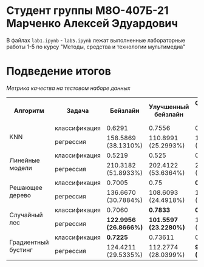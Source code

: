 # Студент группы М8О-407Б-21 Марченко Алексей Эдуардович

В файлах ```lab1.ipynb``` - ```lab5.ipynb``` лежат выполненные лабораторные работы 1-5 по курсу "Методы, средства и технологии мультимедиа"

# Подведение итогов

*Метрика качества на тестовом наборе данных*
<table>
    <tr>
        <th rowspan="1">Алгоритм</th>
        <th>Задача</th>
        <th>Бейзлайн</th>
        <th>Улучшенный бейзлайн</th>
        <th>Самостоятельная имплементация алгоритма</th>
    </tr>
    <tr>
        <td rowspan="2">KNN</td>
        <td>классификация</td>
        <td>0.6291</td>
        <td>0.7556</td>
        <td>0.7222</td>
    </tr>
    <tr>
        <td>регрессия</td>
        <td>158.5869 <br> (38.1310%)</td>
        <td>110.8991 <br> (25.2993%)</td>
        <td>109.3256 <br> (25.2951%)</td>
    </tr>
    <tr>
        <td rowspan="2">Линейные модели</td>
        <td>классификация</td>
        <td>0.5219</td>
        <td>0.525</td>
        <td>0.5306</td>
    </tr>
    <tr>
        <td>регрессия</td>
        <td>210.3182 <br> (51.8933%)</td>
        <td>202.4122 <br> (53.6364%)</td>
        <td>203.6512 <br> (54.3687%)</td>
    </tr>
    <tr>
        <td rowspan="2">Решающее дерево</td>
        <td>классификация</td>
        <td>0.7005</td>
        <td>0.75</td>
        <td><strong>0.75</strong></td>
    </tr>
    <tr>
        <td>регрессия</td>
        <td>136.6670 <br> (30.7884%)</td>
        <td>108.6093 <br> (24.4918%)</td>
        <td>104.9442 <br> (22.7875%)</td>
    </tr>
    <tr>
        <td rowspan="2">Случайный лес</td>
        <td>классификация</td>
        <td>0.7060</td>
        <td><strong>0.7833</strong></td>
        <td><strong>0.75</strong></td>
    </tr>
    <tr>
        <td>регрессия</td>
        <td><strong>122.9956 <br> (26.8666%)</strong></td>
        <td><strong>101.5597 <br> (23.2280%)</strong></td>
        <td>104.1647 <br> (24.0724%)</td>
    </tr>
    <tr>
        <td rowspan="2">Градиентный бустинг</td>
        <td>классификация</td>
        <td><strong>0.7225</strong></td>
        <td>0.73611</td>
        <td>0.6806</td>
    </tr>
    <tr>
        <td>регрессия</td>
        <td>124.4211 <br> (29.5335%)</td>
        <td>112.2774 <br> (28.0399%)</td>
        <td><strong>97.7754 <br> (20.0485%)</strong></td>
    </tr>
</table>
